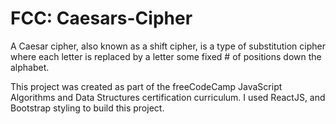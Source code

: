 # FCC: Caesars-Cipher

A Caesar cipher, also known as a shift cipher, is a type of substitution cipher where each letter is replaced by a letter some fixed # of positions down the alphabet.

This project was created as part of the freeCodeCamp JavaScript Algorithms and Data Structures certification curriculum. I used ReactJS, and Bootstrap styling to build this project.